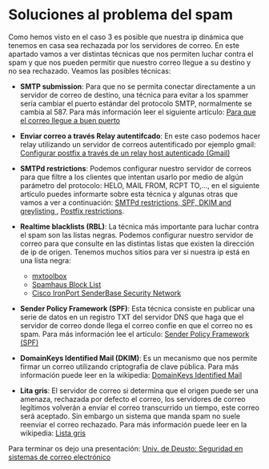 # Soluciones al problema del spam


Como hemos visto en el caso 3 es posible que nuestra ip dinámica que tenemos en casa sea rechazada por los servidores de correo. En este apartado vamos a ver distintas técnicas que nos permiten luchar contra el spam y que nos pueden permitir que nuestro correo llegue a su destino y no sea rechazado. Veamos las posibles técnicas:

* **SMTP submission**: Para que no se permita conectar directamente a un servidor de correo de destino, una técnica para evitar a los spammer sería cambiar el puerto estándar del protocolo SMTP, normalmente se cambia al 587. Para más información leer el siguiente artículo: [Para que el correo llegue a buen puerto](http://blog.arsys.es/para-que-el-correo-llegue-a-buen-puerto/)

* **Enviar correo a través Relay autentifcado**: En este caso podemos hacer relay utilizando un servidor de correos autentificado por ejemplo gmail: [Configurar postfix a través de un relay host autenticado (Gmail)](http://albertomolina.wordpress.com/2009/01/04/configurar-postfix-a-traves-de-un-relay-host-autenticado-gmail/)

* **SMTPd restrictions**: Podemos configurar nuestro servidor de correos para que filtre a los clientes que intentan usarlo por medio de algún parámetro del protocolo: HELO, MAIL FROM, RCPT TO,..., en el siguiente artículo puedes informarte sobre esta técnica y algunas otras que vamos a ver a continuación: [SMTPd restrictions, SPF, DKIM and greylisting ](https://workaround.org/ispmail/wheezy/smtpd-restrictions-spf-dkim-and-greylisting), [Postfix restrictions](https://wiki.centos.org/HowTos/postfix_restrictions).

* **Realtime blacklists (RBL)**: La técnica más importante para luchar contra el spam son las listas negras. Podemos configurar nuestro servidor de correo para que consulte en las distintas listas que existen la dirección de ip de origen. Tenemos muchos sitios para ver si nuestra ip está en una lista negra:
	* [mxtoolbox ](http://mxtoolbox.com/blacklists.aspx)
	* [Spamhaus Block List ](http://www.spamhaus.org/sbl/index.lasso)
	* [Cisco IronPort SenderBase Security Network ](http://www.senderbase.org/)

* **Sender Policy Framework (SPF)**: Esta técnica consiste en publicar una serie de datos en un registro TXT del servidor DNS que haga que el servidor de correo donde llega el correo confíe en que el correo no es spam. Para más información lee el artículo: [Sender Policy Framework (SPF)](https://github.com/josedom24/serviciosgs_doc/raw/master/correo/doc/SPF.pdf)

* **DomainKeys Identified Mail (DKIM)**: Es un mecanismo que nos permite firmar un correo utilizando criptografía de clave pública. Para más información puede leer en la wikipedia: [DomainKeys Identified Mail](https://es.wikipedia.org/wiki/DomainKeys_Identified_Mail) 

* **Lita gris**: El servidor de correo si determina que el origen puede ser una amenaza, rechazada por defecto el correo, los servidores de correo legítimos volverán a enviar el correo transcurrido un tiempo, este correo será aceptado. Sin embargo un sistema que manda spam no suele reenviar el correo rechazado. Para más información puede leer en la wikipedia: [Lista gris](https://es.wikipedia.org/wiki/Lista_gris) 

Para terminar os dejo una presentación: [Univ. de Deusto: Seguridad en sistemas de correo electrónico](http://www.slideshare.net/alvmarin/seguridad-en-sistemas-de-correo-electrnico-3131736)